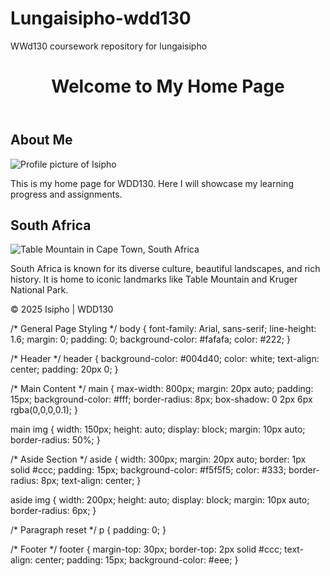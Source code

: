 # Lungaisipho-wdd130
WWd130 coursework repository for lungaisipho
<!DOCTYPE html>
<html lang="en">
<head>
  <meta charset="UTF-8">
  <meta name="viewport" content="width=device-width, initial-scale=1.0">
  <title>My Home Page</title>
  <meta name="description" content="Home page of Isipho, WDD130 student. Purpose: demonstrate HTML, CSS, and web development skills.">
  <meta name="author" content="Isipho">
  <link rel="stylesheet" href="styles.css">
</head>
<body>
  <header>
    <h1>Welcome to My Home Page</h1>
  </header>

  <main>
    <h2>About Me</h2>
    <img src="images/profile.jpg" alt="Profile picture of Isipho">
    <p>This is my home page for WDD130. Here I will showcase my learning progress and assignments.</p>
  </main>

  <aside>
    <h2>South Africa</h2>
    <img src="images/south-africa.jpg" alt="Table Mountain in Cape Town, South Africa">
    <p>South Africa is known for its diverse culture, beautiful landscapes, and rich history. It is home to iconic landmarks like Table Mountain and Kruger National Park.</p>
  </aside>

  <footer>
    <p>&copy; 2025 Isipho | WDD130</p>
  </footer>
</body>
</html>
/* General Page Styling */
body {
  font-family: Arial, sans-serif;
  line-height: 1.6;
  margin: 0;
  padding: 0;
  background-color: #fafafa;
  color: #222;
}

/* Header */
header {
  background-color: #004d40;
  color: white;
  text-align: center;
  padding: 20px 0;
}

/* Main Content */
main {
  max-width: 800px;
  margin: 20px auto;
  padding: 15px;
  background-color: #fff;
  border-radius: 8px;
  box-shadow: 0 2px 6px rgba(0,0,0,0.1);
}

main img {
  width: 150px;
  height: auto;
  display: block;
  margin: 10px auto;
  border-radius: 50%;
}

/* Aside Section */
aside {
  width: 300px;
  margin: 20px auto;
  border: 1px solid #ccc;
  padding: 15px;
  background-color: #f5f5f5;
  color: #333;
  border-radius: 8px;
  text-align: center;
}

aside img {
  width: 200px;
  height: auto;
  display: block;
  margin: 10px auto;
  border-radius: 6px;
}

/* Paragraph reset */
p {
  padding: 0;
}

/* Footer */
footer {
  margin-top: 30px;
  border-top: 2px solid #ccc;
  text-align: center;
  padding: 15px;
  background-color: #eee;
}
